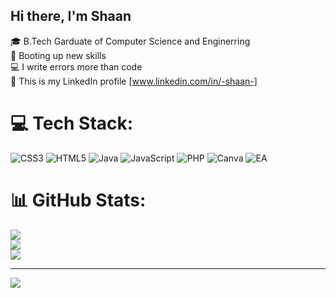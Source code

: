 ## Hi there, I'm Shaan

🎓 B.Tech Garduate of Computer Science and Enginerring</br>
📖 Booting up new skills</br>
💻 I write errors more than code</br>
🔗 This is my LinkedIn profile [www.linkedin.com/in/-shaan-]

# 💻 Tech Stack:
![CSS3](https://img.shields.io/badge/css3-%231572B6.svg?style=for-the-badge&logo=css3&logoColor=white) ![HTML5](https://img.shields.io/badge/html5-%23E34F26.svg?style=for-the-badge&logo=html5&logoColor=white) ![Java](https://img.shields.io/badge/java-%23ED8B00.svg?style=for-the-badge&logo=openjdk&logoColor=white) ![JavaScript](https://img.shields.io/badge/javascript-%23323330.svg?style=for-the-badge&logo=javascript&logoColor=%23F7DF1E) ![PHP](https://img.shields.io/badge/php-%23777BB4.svg?style=for-the-badge&logo=php&logoColor=white) ![Canva](https://img.shields.io/badge/Canva-%2300C4CC.svg?style=for-the-badge&logo=Canva&logoColor=white) ![EA](https://img.shields.io/badge/ea-%23000000.svg?style=for-the-badge&logo=ea&logoColor=white)
# 📊 GitHub Stats:
![](https://github-readme-stats.vercel.app/api?username=shaikabdulshaan&theme=github_dark_dimmed&hide_border=true&include_all_commits=true&count_private=false)<br/>
![](https://nirzak-streak-stats.vercel.app/?user=shaikabdulshaan&theme=github_dark_dimmed&hide_border=true)<br/>
![](https://github-readme-stats.vercel.app/api/top-langs/?username=shaikabdulshaan&theme=github_dark_dimmed&hide_border=true&include_all_commits=true&count_private=false&layout=compact)

---
[![](https://visitcount.itsvg.in/api?id=shaikabdulshaan&icon=6&color=0)](https://visitcount.itsvg.in)

<!-- Proudly created with GPRM ( https://gprm.itsvg.in ) -->
